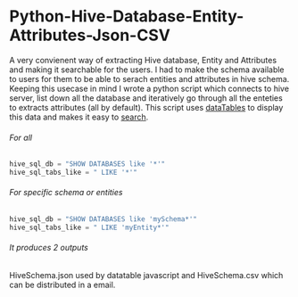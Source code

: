 # Python-Hive-Database-Entity-Attributes-Json-CSV

A very convienent way of extracting Hive database, Entity and Attributes and making it searchable for the users. I had to make the schema available to users for them to be able to serach entities and attributes in hive schema. Keeping this usecase in mind I wrote a python script which connects to hive server, list down all the database and iteratively go through all the enteties to extracts attributes (all by default). This script uses [dataTables](https://datatables.net/) to display this data and makes it easy to [search](https://datatables.net/examples/api/multi_filter.html).

###### For all
```python
hive_sql_db = "SHOW DATABASES like '*'"
hive_sql_tabs_like = " LIKE '*'"
```
###### For specific schema or entities
```python
hive_sql_db = "SHOW DATABASES like 'mySchema*'"
hive_sql_tabs_like = " LIKE 'myEntity*'"
```
###### It produces 2 outputs
  HiveSchema.json used by datatable javascript and HiveSchema.csv which can be distributed in a email.
